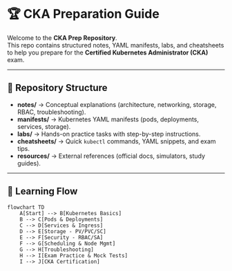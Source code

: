 
# 🏆 CKA Preparation Guide

Welcome to the **CKA Prep Repository**.  
This repo contains structured notes, YAML manifests, labs, and cheatsheets to help you prepare for the **Certified Kubernetes Administrator (CKA)** exam.

---

## 📂 Repository Structure

- **notes/** → Conceptual explanations (architecture, networking, storage, RBAC, troubleshooting).  
- **manifests/** → Kubernetes YAML manifests (pods, deployments, services, storage).  
- **labs/** → Hands-on practice tasks with step-by-step instructions.  
- **cheatsheets/** → Quick `kubectl` commands, YAML snippets, and exam tips.  
- **resources/** → External references (official docs, simulators, study guides).  

---

## 🚀 Learning Flow

```mermaid
flowchart TD
    A[Start] --> B[Kubernetes Basics]
    B --> C[Pods & Deployments]
    C --> D[Services & Ingress]
    D --> E[Storage - PV/PVC/SC]
    E --> F[Security - RBAC/SA]
    F --> G[Scheduling & Node Mgmt]
    G --> H[Troubleshooting]
    H --> I[Exam Practice & Mock Tests]
    I --> J[CKA Certification]



